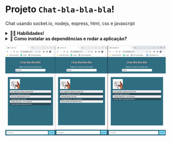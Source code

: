 # Projeto `Chat-bla-bla-bla`!
Chat usando socket.io, nodejs, express, html, css e javascript

<details>
  <summary><strong>👨‍💻 Habilidades!</strong></summary>
    <p>Faça o clone do repositório 🍛</p>

🚵 Habilidades exercitadas: </br>

-   Praticar `css`; </br>
-   Praticar `html`; </br>
-   Praticar `javascript`; </br>
-   Praticar `nodejs`; </br>
-   Praticar `socket.io`. </br>

</details>

<details>
  <summary>
    <b>👀 Como instalar as dependências e rodar a aplicação?</b>
  </summary>

Instale as dependências com o comando:

```bash
npm install ou npm i
```

Certifique-se de que tem o nodemon instalado na máquina, e rode esse comando para iniciar a aplicação:

```bash
npm start
```

Agora abra seu navegador em = http://localhost:5000

 Pronto !!! :)

</details>

![projeto-rodando](public/images/app-rodando.png)



